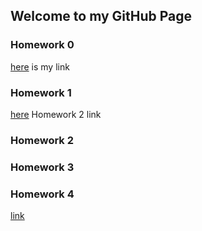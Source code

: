 ## Welcome to my GitHub Page


### Homework 0
[here](hw0.html) is my link
### Homework 1
[here](https://moodle.boun.edu.tr/pluginfile.php/1035703/mod_resource/content/0/ETM58D_Spring22_HW2.pdf) Homework 2 link
### Homework 2
### Homework 3
### Homework 4

[link](https://moodle.boun.edu.tr/login/)
